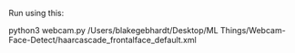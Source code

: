 Run using this:

python3 webcam.py /Users/blakegebhardt/Desktop/ML Things/Webcam-Face-Detect/haarcascade_frontalface_default.xml
